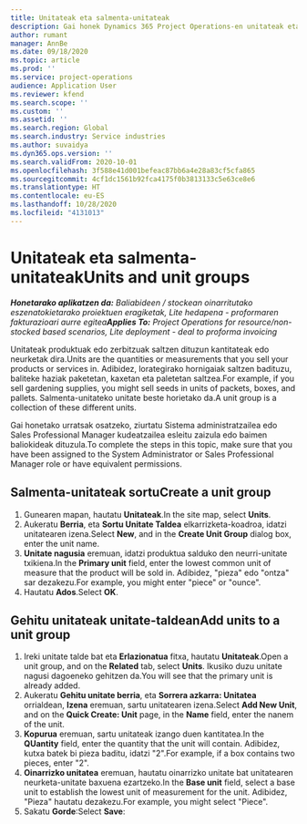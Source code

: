 ```yaml
---
title: Unitateak eta salmenta-unitateak
description: Gai honek Dynamics 365 Project Operations-en unitateak eta unitate taldeak nola sortu jakiteko informazioa eskaintzen du.
author: rumant
manager: AnnBe
ms.date: 09/18/2020
ms.topic: article
ms.prod: ''
ms.service: project-operations
audience: Application User
ms.reviewer: kfend
ms.search.scope: ''
ms.custom: ''
ms.assetid: ''
ms.search.region: Global
ms.search.industry: Service industries
ms.author: suvaidya
ms.dyn365.ops.version: ''
ms.search.validFrom: 2020-10-01
ms.openlocfilehash: 3f588e41d001befeac87bb6a4e28a83cf5cfa865
ms.sourcegitcommit: 4cf1dc1561b92fca4175f0b3813133c5e63ce8e6
ms.translationtype: HT
ms.contentlocale: eu-ES
ms.lasthandoff: 10/28/2020
ms.locfileid: "4131013"
---
```

# <a name="units-and-unit-groups"></a><span data-ttu-id="d2949-103">Unitateak eta salmenta-unitateak</span><span class="sxs-lookup"><span data-stu-id="d2949-103">Units and unit groups</span></span>

<span data-ttu-id="d2949-104">_**Honetarako aplikatzen da:** Baliabideen / stockean oinarritutako eszenatokietarako proiektuen eragiketak, Lite hedapena - proformaren fakturazioari aurre egitea_</span><span class="sxs-lookup"><span data-stu-id="d2949-104">_**Applies To:** Project Operations for resource/non-stocked based scenarios, Lite deployment - deal to proforma invoicing_</span></span>

<span data-ttu-id="d2949-105">Unitateak produktuak edo zerbitzuak saltzen dituzun kantitateak edo neurketak dira.</span><span class="sxs-lookup"><span data-stu-id="d2949-105">Units are the quantities or measurements that you sell your products or services in.</span></span> <span data-ttu-id="d2949-106">Adibidez, lorategirako hornigaiak saltzen badituzu, baliteke haziak paketetan, kaxetan eta paletetan saltzea.</span><span class="sxs-lookup"><span data-stu-id="d2949-106">For example, if you sell gardening supplies, you might sell seeds in units of packets, boxes, and pallets.</span></span> <span data-ttu-id="d2949-107">Salmenta-unitateko unitate beste horietako da.</span><span class="sxs-lookup"><span data-stu-id="d2949-107">A unit group is a collection of these different units.</span></span>

<span data-ttu-id="d2949-108">Gai honetako urratsak osatzeko, ziurtatu Sistema administratzailea edo Sales Professional Manager kudeatzailea esleitu zaizula edo baimen baliokideak dituzula.</span><span class="sxs-lookup"><span data-stu-id="d2949-108">To complete the steps in this topic, make sure that you have been assigned to the System Administrator or Sales Professional Manager role or have equivalent permissions.</span></span>

## <a name="create-a-unit-group"></a><span data-ttu-id="d2949-109">Salmenta-unitateak sortu</span><span class="sxs-lookup"><span data-stu-id="d2949-109">Create a unit group</span></span>

1. <span data-ttu-id="d2949-110">Gunearen mapan, hautatu **Unitateak**.</span><span class="sxs-lookup"><span data-stu-id="d2949-110">In the site map, select **Units**.</span></span>
2. <span data-ttu-id="d2949-111">Aukeratu **Berria**, eta **Sortu Unitate Taldea** elkarrizketa-koadroa, idatzi unitatearen izena.</span><span class="sxs-lookup"><span data-stu-id="d2949-111">Select **New**, and in the **Create Unit Group** dialog box, enter the unit name.</span></span>
3. <span data-ttu-id="d2949-112">**Unitate nagusia** eremuan, idatzi produktua salduko den neurri-unitate txikiena.</span><span class="sxs-lookup"><span data-stu-id="d2949-112">In the **Primary unit** field, enter the lowest common unit of measure that the product will be sold in.</span></span> <span data-ttu-id="d2949-113">Adibidez, "pieza" edo "ontza" sar dezakezu.</span><span class="sxs-lookup"><span data-stu-id="d2949-113">For example, you might enter "piece" or "ounce".</span></span>
4. <span data-ttu-id="d2949-114">Hautatu **Ados**.</span><span class="sxs-lookup"><span data-stu-id="d2949-114">Select **OK**.</span></span>

## <a name="add-units-to-a-unit-group"></a><span data-ttu-id="d2949-115">Gehitu unitateak unitate-taldean</span><span class="sxs-lookup"><span data-stu-id="d2949-115">Add units to a unit group</span></span>

1. <span data-ttu-id="d2949-116">Ireki unitate talde bat eta **Erlazionatua** fitxa, hautatu **Unitateak**.</span><span class="sxs-lookup"><span data-stu-id="d2949-116">Open a unit group, and on the **Related** tab, select **Units**.</span></span> <span data-ttu-id="d2949-117">Ikusiko duzu unitate nagusi dagoeneko gehitzen da.</span><span class="sxs-lookup"><span data-stu-id="d2949-117">You will see that the primary unit is already added.</span></span>
2. <span data-ttu-id="d2949-118">Aukeratu **Gehitu unitate berria**, eta **Sorrera azkarra: Unitatea** orrialdean, **Izena** eremuan, sartu unitatearen izena.</span><span class="sxs-lookup"><span data-stu-id="d2949-118">Select **Add New Unit**, and on the **Quick Create: Unit** page, in the **Name** field, enter the nanem of the unit.</span></span>
3. <span data-ttu-id="d2949-119">**Kopurua** eremuan, sartu unitateak izango duen kantitatea.</span><span class="sxs-lookup"><span data-stu-id="d2949-119">In the **QUantity** field, enter the quantity that the unit will contain.</span></span> <span data-ttu-id="d2949-120">Adibidez, kutxa batek bi pieza baditu, idatzi "2".</span><span class="sxs-lookup"><span data-stu-id="d2949-120">For example, if a box contains two pieces, enter "2".</span></span> 
4. <span data-ttu-id="d2949-121">**Oinarrizko unitatea** eremuan, hautatu oinarrizko unitate bat unitatearen neurketa-unitate baxuena ezartzeko.</span><span class="sxs-lookup"><span data-stu-id="d2949-121">In the **Base unit** field, select a base unit to establish the lowest unit of measurement for the unit.</span></span> <span data-ttu-id="d2949-122">Adibidez, "Pieza" hautatu dezakezu.</span><span class="sxs-lookup"><span data-stu-id="d2949-122">For example, you might select "Piece".</span></span>
5. <span data-ttu-id="d2949-123">Sakatu **Gorde**:</span><span class="sxs-lookup"><span data-stu-id="d2949-123">Select **Save**:</span></span>
